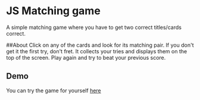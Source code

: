 # JS Matching game
A simple matching game where you have to get two correct titles/cards correct.

##About
Click on any of the cards and look for its matching pair. If you don't get it the first try, don't fret. It collects your tries and displays them on the top of the screen. Play again and try to beat your previous score.

## Demo
You can try the game for yourself [here](https://www.robertkrause.net)
